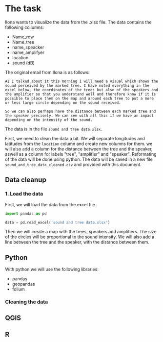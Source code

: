 # The task

Ilona wants to visualize the data from the .xlsx file. The data contains the following collumns:

- Name_row
- Name_tree
- name_speacker
- name_amplifyer
- location
- sound (dB)

The original email from Ilona is as follows:

```
As I talked about it this morning I will need a visual which shows the sound perceived by the marked tree. I have noted everything in the excel below, the coordinates of the trees but also of the speakers and the amplifier so that you understand well and therefore know if it is possible to place them on the map and around each tree to put a more or less large circle depending on the sound received.

So we can also perhaps have the distance between each marked tree and the speaker precisely. We can see with all this if we have an impact depending on the intensity of the sound.
```

The data is in the file `sound and tree data.xlsx`. 

First, we need to clean the data a bit. We will separate longitudes and latitudes from the `location` column and create new columns for them. we will also add a column for the distance between the tree and the speaker, aswell as a column for labels "tree", "amplifier" and "speaker". Reformating of the data will be done using python. The data will be saved in a new file `sound_and_tree_data_cleaned.csv` and provided with this document.

## Data cleanup

### 1. Load the data

First, we will load the data from the excel file.

```python
import pandas as pd

data = pd.read_excel('sound and tree data.xlsx')
```



Then we will create a map with the trees, speakers and amplifiers. The size of the circles will be proportional to the sound intensity. We will also add a line between the tree and the speaker, with the distance between them.


## Python

With python we will use the following libraries:

- pandas
- geopandas
- folium

### Cleaning the data





## QGIS

## R